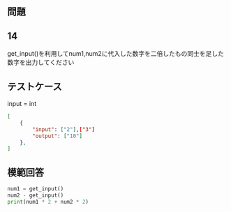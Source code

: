 ## 問題
## 14

get_input()を利用してnum1,num2に代入した数字を二倍したもの同士を足した数字を出力してください

## テストケース
input = int
```json
[
	{
		"input": ["2"],["3"]
		"output": ["10"]
  	},
]
```

## 模範回答
```python
num1 = get_input()
num2 - get_input()
print(num1 * 2 + num2 * 2)
```